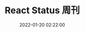 ---
title: React Status 周刊
date: '2022-01-20 02:22:00'
categories:
 - React Status
tags:
 - React
sidebar: 'auto'
publish: true
---